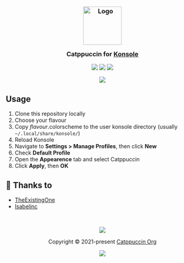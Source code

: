<h3 align="center">
	<img src="https://raw.githubusercontent.com/catppuccin/catppuccin/main/assets/logos/exports/1544x1544_circle.png" width="100" alt="Logo"/><br/>
	<img src="https://raw.githubusercontent.com/catppuccin/catppuccin/main/assets/misc/transparent.png" height="30" width="0px"/>
	Catppuccin for <a href="https://konsole.kde.org/">Konsole</a>
	<img src="https://raw.githubusercontent.com/catppuccin/catppuccin/main/assets/misc/transparent.png" height="30" width="0px"/>
</h3>

<p align="center">
    <a href="https://github.com/catppuccin/konsole/stargazers"><img src="https://img.shields.io/github/stars/catppuccin/konsole?colorA=363a4f&colorB=b7bdf8&style=for-the-badge"></a>
    <a href="https://github.com/catppuccin/konsole/issues"><img src="https://img.shields.io/github/issues/catppuccin/konsole?colorA=363a4f&colorB=f5a97f&style=for-the-badge"></a>
    <a href="https://github.com/catppuccin/konsole/contributors"><img src="https://img.shields.io/github/contributors/catppuccin/konsole?colorA=363a4f&colorB=a6da95&style=for-the-badge"></a>
</p>

<p align="center">
  <img src="https://raw.githubusercontent.com/Isabelincorp/konsole/main/assets/konsole.png"/>
</p>

## Usage

1. Clone this repository locally
2. Choose your flavour
3. Copy _flavour_.colorscheme to the user konsole directory (usually `~/.local/share/konsole/`)
4. Reload Konsole
5. Navigate to **Settings > Manage Profiles**, then click **New**
6. Check **Default Profile**
7. Open the **Appearence** tab and select Catppuccin
8. Click **Apply**, then **OK**

## 💝 Thanks to

-   [TheExistingOne](https://github.com/TheExistingOne)
-   [Isabelinc](https://github.com/Isabelincorp)

&nbsp;

<p align="center"><img src="https://raw.githubusercontent.com/catppuccin/catppuccin/main/assets/footers/gray0_ctp_on_line.svg?sanitize=true" /></p>
<p align="center">Copyright &copy; 2021-present <a href="https://github.com/catppuccin" target="_blank">Catppuccin Org</a>
<p align="center"><a href="https://github.com/catppuccin/catppuccin/blob/main/LICENSE"><img src="https://img.shields.io/static/v1.svg?style=for-the-badge&label=License&message=MIT&logoColor=d9e0ee&colorA=363a4f&colorB=b7bdf8"/></a></p>

